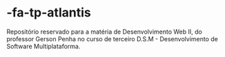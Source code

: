 # -fa-tp-atlantis
Repositório reservado para a matéria de Desenvolvimento Web II, do professor Gerson Penha no curso de terceiro D.S.M - Desenvolvimento de Software Multiplataforma.
